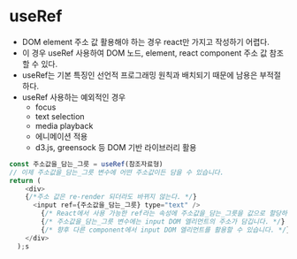 # useRef

* DOM element 주소 값 활용해야 하는 경우 react만 가지고 작성하기 어렵다. 
* 이 경우 useRef 사용하여 DOM 노드, element, react component 주소 값 참조할 수 있다. 
* useRef는 기본 특징인 선언적 프로그래밍 원칙과 배치되기 때문에 남용은 부적절하다. 
* useRef 사용하는 예외적인 경우
  * focus
  * text selection
  * media playback
  * 에니메이션 적용
  * d3.js, greensock 등 DOM 기반 라이브러리 활용

```javascript
const 주소값을_담는_그릇 = useRef(참조자료형)
// 이제 주소값을_담는_그릇 변수에 어떤 주소값이든 담을 수 있습니다.
return (
    <div>
    {/*주소 값은 re-render 되더라도 바뀌지 않는다. */}
      <input ref={주소값을_담는_그릇} type="text" />
        {/* React에서 사용 가능한 ref라는 속성에 주소값을_담는_그릇을 값으로 할당하면*/}
        {/* 주소값을_담는_그릇 변수에는 input DOM 엘리먼트의 주소가 담깁니다. */}
        {/* 향후 다른 component에서 input DOM 엘리먼트를 활용할 수 있습니다. */}
    </div>
  );s
```